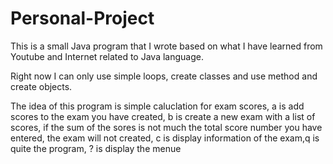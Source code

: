 Personal-Project
================
This is a small Java program  that I wrote based on what I have learned from Youtube and Internet related to Java language.

Right now I can only use simple loops, create classes and use method and create objects. 

The idea of this program is simple caluclation for exam scores, a is add scores to the exam you have created, b is create a new exam with a list of scores, if the sum of the sores is not much the total score number you have entered, the exam will not created, c is display information of the exam,q is quite the program, ? is display the menue

